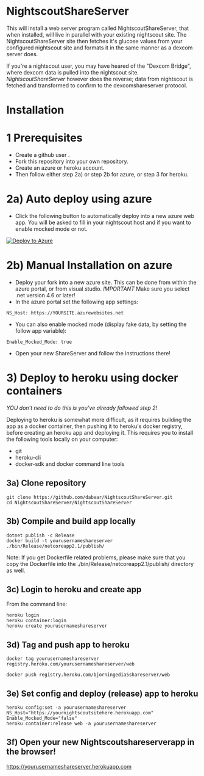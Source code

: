# NightscoutShareServer

This will install a web server program called NightscoutShareServer, that when installed, will live in parallel with your existing nightscout site. The NightscoutShareServer site then fetches it's glucose values from your configured nightscout site and formats it in the same manner as a dexcom server does.

If you're a nightscout user, you may have heared of the "Dexcom Bridge", where dexcom data is pulled into the nightscout site.
*NightscoutShareServer* however does the reverse; data from nightscout is fetched and transformed to confirm to the dexcomshareserver protocol.


# Installation

# 1 Prerequisites
* Create a github user .
* Fork this repository into your own repository.
* Create an azure or heroku account.
* Then follow either step 2a) or step 2b for azure, or step 3 for heroku.

# 2a) Auto deploy using azure
* Click the following button to automatically deploy into a new azure web app. You will be asked to fill in your nightscout host and if you want to enable mocked mode or not.

[![Deploy to Azure](http://azuredeploy.net/deploybutton.png)](https://azuredeploy.net/)

# 2b) Manual Installation on azure
* Deploy your fork into a new azure site. This can be done from within the azure portal, or from visual studio. *IMPORTANT* Make sure you select .net version 4.6 or later!
* In the azure portal set the following app settings:
```code
NS_Host: https://YOURSITE.azurewebsites.net
```

* You can also enable mocked mode (display fake data, by setting the follow app variable): 
```code
Enable_Mocked_Mode: true
```

* Open your new ShareServer and follow the instructions there!

# 3) Deploy to heroku using docker containers
*YOU don't need to do this is you've already followed step 2!*

Deploying to heroku is somewhat more difficult, as it requires building the app as a docker container, then pushing it to heroku's docker registry, before creating an heroku app and deploying it. This requires you to install the following tools locally on your computer:

* git
* heroku-cli
* docker-sdk and docker command line tools

## 3a) Clone repository
```
git clone https://github.com/dabear/NightscoutShareServer.git
cd NightscoutShareServer/NightscoutShareServer

```
## 3b) Compile and build app locally
```
dotnet publish -c Release
docker build -t yourusernameshareserver ./bin/Release/netcoreapp2.1/publish/
```
Note: If you get Dockerfile related problems, please make sure that you copy the Dockerfile into the ./bin/Release/netcoreapp2.1/publish/ directory as well.

## 3c) Login to heroku and create app
From the command line:
```
heroku login
heroku container:login
heroku create yourusernameshareserver
```

## 3d) Tag and push app to heroku
```
docker tag yourusernameshareserver registry.heroku.com/yourusernameshareserver/web

docker push registry.heroku.com/bjorningedia5shareserver/web
```

## 3e) Set config and deploy (release) app to heroku
```
heroku config:set -a yourusernameshareserver NS_Host="https://yournightscoutsitehere.herokuapp.com" Enable_Mocked_Mode="false" 
heroku container:release web -a yourusernameshareserver
```

## 3f) Open your new Nightscoutshareserverapp in the browser!
https://yourusernameshareserver.herokuapp.com

